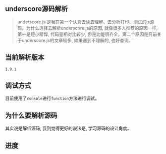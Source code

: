## underscore源码解析
> underscore.js 是我在第一个认真去读去理解、去分析打印、测试的js源码。为什么选择去解析underscore.js的原因, 就像很多人推荐的原因一样, 第一是短小精悍, 代码量相对比较少, 但是功能很齐全。第二个原因是目前关于underscore.js的文章较多, 如果遇到不理解的, 也好查询。

## 当前解析版本
`1.9.1`

## 调试方式

目前使用了`console`进行`function`方法进行调试。

## 为什么要解析源码
其实说是解析源码, 我到觉得更好的说法是, 学习源码的设计角度。

## 进度